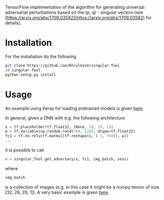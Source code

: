 TensorFlow implementation of the algorithm for generating universal adversarial
perturbations based on the (p, q) - singular vectors (see [https://arxiv.org/abs/1709.03582](https://arxiv.org/abs/1709.03582)
for details).

# Installation
For the installation do the following
```bash
git clone https://github.com/KhrulkovV/singular-fool
cd singular-fool
python setup.py install
```
# Usage
An example using Keras for loading pretrained models is given [here](https://github.com/KhrulkovV/singular-fool/blob/master/examples/vgg19.ipynb).

In general, given a DNN with e.g. the following architecture
```python
x = tf.placeholder(tf.float32, (None, 28, 28, 1))
w = tf.Variable(np.random.rand(784, 128), dtype=tf.float32)
fc1 = tf.nn.relu(tf.matmul(tf.reshape(x, (-1, 784)), w))
...
```
it is possible to call
```python
v = singular_fool.get_adversary(x, fc1, img_batch, sess)
```
where
```python
img_batch
```
is a collection of images (e.g. in this case it might be a numpy tensor
of size [32, 28, 28, 1]).
A very basic example is given [here](https://github.com/KhrulkovV/singular-fool/blob/master/examples/basic.ipynb).
